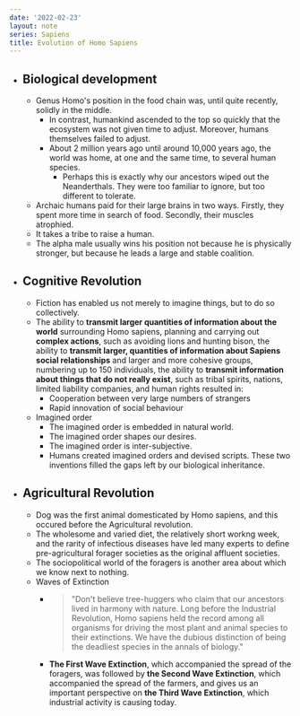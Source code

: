 ```yaml
---
date: '2022-02-23'
layout: note
series: Sapiens
title: Evolution of Homo Sapiens
---
```


- ## Biological development
	- Genus Homo's position in the food chain was, until quite recently, solidly in the middle.
		- In contrast, humankind ascended to the top so quickly that the ecosystem was not given time to adjust. Moreover, humans themselves failed to adjust.
		- About 2 million years ago until around 10,000 years ago, the world was home, at one and the same time, to several human species.
			- Perhaps this is exactly why our ancestors wiped out the Neanderthals. They were too familiar to ignore, but too different to tolerate.
	- Archaic humans paid for their large brains in two ways. Firstly, they spent more time in search of food. Secondly, their muscles atrophied.
	- It takes a tribe to raise a human.
	- The alpha male usually wins his position not because he is physically stronger, but because he leads a large and stable coalition.
- ## Cognitive Revolution
	- Fiction  has enabled us not merely to imagine things, but to do so collectively.
	- The ability to **transmit larger quantities of information about the world** surrounding Homo sapiens,  planning and carrying out **complex actions**, such as avoiding lions and hunting bison, the ability to **transmit larger, quantities of information about Sapiens social relationships** and larger and more cohesive groups, numbering up to 150 individuals, the ability to **transmit information about things that do not really exist**, such as tribal spirits, nations, limited liability companies, and human rights resulted in:
		- Cooperation between very large numbers of strangers
		- Rapid innovation of social behaviour
	- Imagined order
		- The imagined order is embedded in natural world.
		- The imagined order shapes our desires.
		- The imagined order is inter-subjective.
		- Humans created imagined orders and devised scripts. These two inventions filled the gaps left by our biological inheritance.
- ## Agricultural Revolution
	- Dog was the first animal domesticated by Homo sapiens, and this occured before the Agricultural revolution.
	- The wholesome and varied diet, the relatively short workng week, and the rarity of infectious diseases have led many experts to define pre-agricultural forager societies as the original affluent societies.
	- The sociopolitical world of the foragers is another area about which we know next to nothing.
	- Waves of Extinction
		- >"Don't believe tree-huggers who claim that our ancestors lived in harmony with nature. Long before the Industrial Revolution, Homo sapiens held the record among all organisms for driving the most plant and animal species to their extinctions. We have the dubious distinction of being the deadliest species in the annals of biology."
		- **The First Wave Extinction**, which accompanied the spread of the foragers, was followed by **the Second Wave Extinction**, which accompanied the spread of the farmers, and gives us an important perspective on **the Third Wave Extinction**, which industrial activity is causing today.